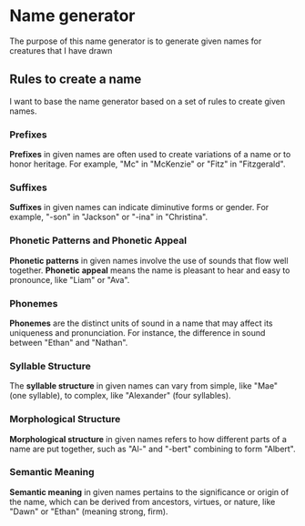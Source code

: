 # Name generator
The purpose of this name generator is to generate given names for creatures that I have drawn

## Rules to create a name
I want to base the name generator based on a set of rules to create given names.

### Prefixes
**Prefixes** in given names are often used to create variations of a name or to honor heritage. For example, "Mc" in "McKenzie" or "Fitz" in "Fitzgerald".

### Suffixes
**Suffixes** in given names can indicate diminutive forms or gender. For example, "-son" in "Jackson" or "-ina" in "Christina".

### Phonetic Patterns and Phonetic Appeal
**Phonetic patterns** in given names involve the use of sounds that flow well together. **Phonetic appeal** means the name is pleasant to hear and easy to pronounce, like "Liam" or "Ava".

### Phonemes
**Phonemes** are the distinct units of sound in a name that may affect its uniqueness and pronunciation. For instance, the difference in sound between "Ethan" and "Nathan".

### Syllable Structure
The **syllable structure** in given names can vary from simple, like "Mae" (one syllable), to complex, like "Alexander" (four syllables).

### Morphological Structure
**Morphological structure** in given names refers to how different parts of a name are put together, such as "Al-" and "-bert" combining to form "Albert".

### Semantic Meaning
**Semantic meaning** in given names pertains to the significance or origin of the name, which can be derived from ancestors, virtues, or nature, like "Dawn" or "Ethan" (meaning strong, firm).